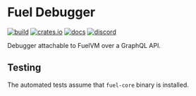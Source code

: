 # Fuel Debugger

[![build](https://github.com/FuelLabs/fuel-debugger/actions/workflows/ci.yml/badge.svg)](https://github.com/FuelLabs/fuel-debugger/actions/workflows/ci.yml)
[![crates.io](https://img.shields.io/crates/v/fuel-debugger?label=latest)](https://crates.io/crates/fuel-debugger)
[![docs](https://docs.rs/fuel-debugger/badge.svg)](https://docs.rs/fuel-debugger/)
[![discord](https://img.shields.io/badge/chat%20on-discord-orange?&logo=discord&logoColor=ffffff&color=7389D8&labelColor=6A7EC2)](https://discord.gg/xfpK4Pe)

Debugger attachable to FuelVM over a GraphQL API.

## Testing

The automated tests assume that `fuel-core` binary is installed.
